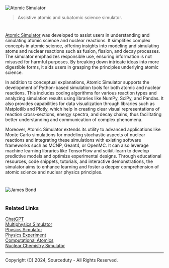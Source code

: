 ![Atomic Simulator](https://github.com/user-attachments/assets/88264da7-da5e-480b-8471-40a92435839b)

> Assistive atomic and subatomic science simulator.

#

[Atomic Simulator](https://chatgpt.com/g/g-QYk4U8bhT-atomic-simulator) was developed to assist users in understanding and simulating atomic science and nuclear reactions. It simplifies complex concepts in atomic science, offering insights into modeling and simulating atoms and nuclear reactions such as fusion, fission, and decay processes. The simulator emphasizes responsible use, ensuring information is not misused for harmful purposes. By breaking down intricate ideas into more digestible forms, it aids users in grasping the principles underlying atomic science.

In addition to conceptual explanations, Atomic Simulator supports the development of Python-based simulation tools for both atomic and nuclear reactions. This includes coding algorithms for various reaction types and analyzing simulation results using libraries like NumPy, SciPy, and Pandas. It also provides capabilities for data visualization through libraries such as Matplotlib and Plotly, which help in creating clear visual representations of reaction cross-sections, energy spectra, and decay chains, thus facilitating better understanding and communication of complex phenomena.

Moreover, Atomic Simulator extends its utility to advanced applications like Monte Carlo simulations for modeling stochastic aspects of nuclear reactions and integrating these simulations with existing software frameworks such as MCNP, Geant4, or OpenMC. It can also leverage machine learning libraries like TensorFlow and scikit-learn to develop predictive models and optimize experimental designs. Through educational resources, code snippets, tutorials, and interactive demonstrations, the simulator aims to enhance learning and foster a deeper comprehension of atomic science and nuclear physics principles.

#

![James Bond](https://github.com/user-attachments/assets/b3adce4e-a79e-42dc-a3f4-64bafa1981c0)

#
### Related Links

[ChatGPT](https://github.com/sourceduty/ChatGPT)
<br>
[Multiphysics Simulator](https://chat.openai.com/g/g-9PVqGto6g-multiphysics-simulator)
<br>
[Physics Simulator](https://chat.openai.com/g/g-jdGow4iV3-physics-simulator)
<br>
[Physics Experiment](https://github.com/sourceduty/Physics_Experiments)
<br>
[Computational Atomics](https://github.com/sourceduty/Computational_Atomics)
<br>
[Nuclear Chemistry Simulator](https://github.com/sourceduty/Nuclear_Chemistry_Simulator)

***
Copyright (C) 2024, Sourceduty - All Rights Reserved.
